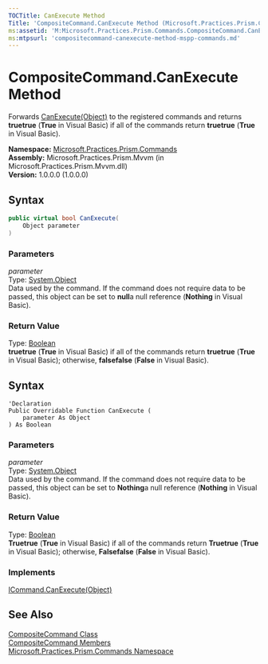 ```yaml
---
TOCTitle: CanExecute Method
Title: 'CompositeCommand.CanExecute Method (Microsoft.Practices.Prism.Commands)'
ms:assetid: 'M:Microsoft.Practices.Prism.Commands.CompositeCommand.CanExecute(System.Object)'
ms:mtpsurl: 'compositecommand-canexecute-method-mspp-commands.md'
---
```


# CompositeCommand.CanExecute Method

Forwards [CanExecute(Object)](http://msdn.microsoft.com/en-us/library/ms604093) to the registered commands and returns **truetrue** (**True** in Visual Basic) if all of the commands return **truetrue** (**True** in Visual Basic).

**Namespace:** [Microsoft.Practices.Prism.Commands](/patterns-practices/reference/mspp-commands-namespace)  
**Assembly:** Microsoft.Practices.Prism.Mvvm (in Microsoft.Practices.Prism.Mvvm.dll)  
**Version:** 1.0.0.0 (1.0.0.0)

## Syntax

```C#
public virtual bool CanExecute(
	Object parameter
)
```

### Parameters

*parameter*  
Type: [System.Object](http://msdn.microsoft.com/en-us/library/e5kfa45b)  
Data used by the command. If the command does not require data to be passed, this object can be set to **null**a null reference (**Nothing** in Visual Basic).

### Return Value

Type: [Boolean](http://msdn.microsoft.com/en-us/library/a28wyd50)  
**truetrue** (**True** in Visual Basic) if all of the commands return **truetrue** (**True** in Visual Basic); otherwise, **falsefalse** (**False** in Visual Basic).

## Syntax

```VB
'Declaration
Public Overridable Function CanExecute ( 
	parameter As Object
) As Boolean
```

### Parameters

*parameter*  
Type: [System.Object](http://msdn.microsoft.com/en-us/library/e5kfa45b)  
Data used by the command. If the command does not require data to be passed, this object can be set to **Nothing**a null reference (**Nothing** in Visual Basic).

### Return Value

Type: [Boolean](http://msdn.microsoft.com/en-us/library/a28wyd50)  
**Truetrue** (**True** in Visual Basic) if all of the commands return **Truetrue** (**True** in Visual Basic); otherwise, **Falsefalse** (**False** in Visual Basic).

### Implements

[ICommand.CanExecute(Object)](http://msdn.microsoft.com/en-us/library/ms604093)

## See Also

[CompositeCommand Class](/patterns-practices/reference/compositecommand-class-mspp-commands)  
[CompositeCommand Members](/patterns-practices/reference/compositecommand-members-mspp-commands)  
[Microsoft.Practices.Prism.Commands Namespace](/patterns-practices/reference/mspp-commands-namespace)  